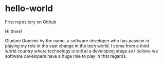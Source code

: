 # hello-world
First repository on Github

Hi there!

Oludare Dominic by the name, a software developer who has passion in playing my role in the vast change in the tech world. I come from a third world country where technology is still at a developing stage so i believe we software developers have a huge role to play in that regards.
